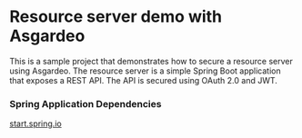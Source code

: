 # Resource server demo with Asgardeo

This is a sample project that demonstrates how to secure a resource server using Asgardeo. The resource server is a simple Spring Boot application that exposes a REST API. The API is secured using OAuth 2.0 and JWT.

### Spring Application Dependencies

[start.spring.io](https://start.spring.io/#!type=maven-project&language=java&platformVersion=3.2.4&packaging=jar&jvmVersion=21&groupId=com.hasathcharu&artifactId=asgardeo&name=asgardeo&description=Demo%20project%20for%20Asgardeo%20Resource%20Server&packageName=com.hasathcharu.asgardeo&dependencies=web,lombok)
